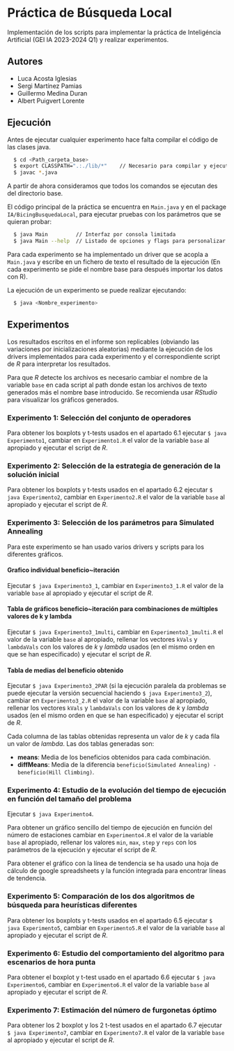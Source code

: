 
# Práctica de Búsqueda Local
Implementación de los scripts para implementar la práctica de Inteligéncia Artificial (GEI IA 2023-2024 Q1) y realizar experimentos.




## Autores

- Luca Acosta Iglesias
- Sergi Martínez Pamias
- Guillermo Medina Duran
- Albert Puigvert Lorente
## Ejecución

Antes de ejecutar cualquier experimento hace falta compilar el código de las clases java.

```bash
  $ cd <Path_carpeta_base>
  $ export CLASSPATH=".:./lib/*"    // Necesario para compilar y ejecutar
  $ javac *.java
```
A partir de ahora consideramos que todos los comandos se ejecutan des del directorio base.

El código principal de la práctica se encuentra en `Main.java` y en el package `IA/BicingBusquedaLocal`, para ejecutar pruebas con los parámetros que se quieran probar:

```bash
  $ java Main         // Interfaz por consola limitada
  $ java Main --help  // Listado de opciones y flags para personalizar la ejecución
```

Para cada experimento se ha implementado un driver que se acopla a `Main.java` y escribe en un fichero de texto el resultado de la ejecución (En cada experimento se pide el nombre base para después importar los datos con R).

La ejecución de un experimento se puede realizar ejecutando:

```bash
  $ java <Nombre_experimento>
```





## Experimentos
Los resultados escritos en el informe son replicables (obviando las variaciones por inicializaciones aleatorias) mediante la ejecución de los drivers implementados para cada experimento y el correspondiente script de *R* para interpretar los resultados.

Para que *R* detecte los archivos es necesario cambiar el nombre de la variable `base` en cada script al path donde estan los archivos de texto generados más el nombre base introducido. Se recomienda usar *RStudio* para visualizar los gráficos generados.

### Experimento 1: Selección del conjunto de operadores
Para obtener los boxplots y t-tests usados en el apartado 6.1 ejecutar `$ java Experimento1`, cambiar en `Experimento1.R` el valor de la variable `base` al apropiado y ejecutar el script de *R*. 

### Experimento 2: Selección de la estrategia de generación de la solución inicial
Para obtener los boxplots y t-tests usados en el apartado 6.2 ejecutar `$ java Experimento2`, cambiar en `Experimento2.R` el valor de la variable `base` al apropiado y ejecutar el script de *R*. 

### Experimento 3: Selección de los parámetros para Simulated Annealing
Para este experimento se han usado varios drivers y scripts para los diferentes gráficos.

#### Grafico individual beneficio~iteración
Ejecutar  `$ java Experimento3_1`, cambiar en `Experimento3_1.R` el valor de la variable `base` al apropiado y ejecutar el script de *R*.

#### Tabla de gráficos beneficio~iteración para combinaciones de múltiples valores de k y lambda
Ejecutar  `$ java Experimento3_1multi`, cambiar en `Experimento3_1multi.R` el valor de la variable `base` al apropiado, rellenar los vectores `kVals` y `lambdaVals` con los valores de *k* y *lambda* usados (en el mismo orden en que se han especificado) y ejecutar el script de *R*.

#### Tabla de medias del beneficio obtenido
Ejecutar `$ java Experimento3_2PAR` (si la ejecución paralela da problemas se puede ejecutar la versión secuencial haciendo `$ java Experimento3_2`), cambiar en `Experimento3_2.R` el valor de la variable `base` al apropiado, rellenar los vectores `kVals` y `lambdaVals` con los valores de *k* y *lambda* usados (en el mismo orden en que se han especificado) y ejecutar el script de *R*.

Cada columna de las tablas obtenidas representa un valor de *k* y cada fila un valor de *lambda*. Las dos tablas generadas son:
- **means**: Media de los beneficios obtenidos para cada combinación.
- **diffMeans**: Media de la diferencia `beneficio(Simulated Annealing) - beneficio(Hill Climbing)`.

### Experimento 4: Estudio de la evolución del tiempo de ejecución en función del tamaño del problema
Ejecutar `$ java Experimento4`.

Para obtener un gráfico sencillo del tiempo de ejecución en función del número de estaciones cambiar en `Experimento4.R` el valor de la variable `base` al apropiado, rellenar los valores `min`, `max`, `step` y `reps` con los parámetros de la ejecución y ejecutar el script de *R*.

Para obtener el gráfico con la línea de tendencia se ha usado una hoja de cálculo de google spreadsheets y la función integrada para encontrar líneas de tendencia.

### Experimento 5: Comparación de los dos algoritmos de búsqueda para heurísticas diferentes
Para obtener los boxplots y t-tests usados en el apartado 6.5 ejecutar `$ java Experimento5`, cambiar en `Experimento5.R` el valor de la variable `base` al apropiado y ejecutar el script de *R*.

### Experimento 6: Estudio del comportamiento del algoritmo para escenarios de hora punta
Para obtener el boxplot y t-test usado en el apartado 6.6 ejecutar `$ java Experimento6`, cambiar en `Experimento6.R` el valor de la variable `base` al apropiado y ejecutar el script de *R*.

### Experimento 7: Estimación del número de furgonetas óptimo
Para obtener los 2 boxplot y los 2 t-test usados en el apartado 6.7 ejecutar `$ java Experimento7`, cambiar en `Experimento7.R` el valor de la variable `base` al apropiado y ejecutar el script de *R*.
